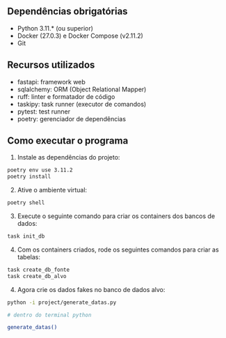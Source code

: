 ## Dependências obrigatórias

* Python 3.11.* (ou superior)
* Docker (27.0.3) e Docker Compose (v2.11.2)
* Git

## Recursos utilizados

- fastapi: framework web
- sqlalchemy: ORM (Object Relational Mapper)
- ruff: linter e formatador de código
- taskipy: task runner (executor de comandos)
- pytest: test runner
- poetry: gerenciador de dependências

## Como executar o programa

1. Instale as dependências do projeto:
```bash
poetry env use 3.11.2
poetry install
```

2. Ative o ambiente virtual:
```bash
poetry shell
```

3. Execute o seguinte comando para criar os containers dos bancos de dados:
```bash
task init_db
```

4. Com os containers criados, rode os seguintes comandos para criar as tabelas:
```bash
task create_db_fonte
task create_db_alvo
```

4. Agora crie os dados fakes no banco de dados alvo:
```bash
python -i project/generate_datas.py

# dentro do terminal python

generate_datas()
```